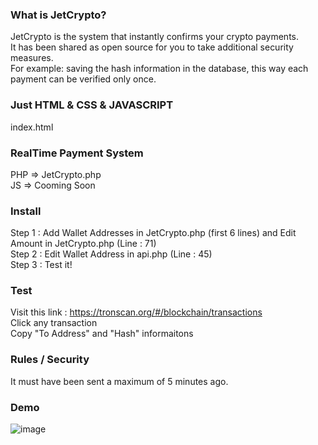 ### What is JetCrypto?
JetCrypto is the system that instantly confirms your crypto payments. <br/>
It has been shared as open source for you to take additional security measures. <br/>
For example: saving the hash information in the database, this way each payment can be verified only once. <br/>
### Just HTML & CSS & JAVASCRIPT
index.html<br/>
### RealTime Payment System
PHP => JetCrypto.php<br/>
JS => Cooming Soon<br/>

### Install
Step 1 : Add Wallet Addresses in JetCrypto.php (first 6 lines) and Edit Amount in JetCrypto.php (Line : 71) <br/>
Step 2 : Edit Wallet Address in api.php (Line : 45)  <br/>
Step 3 : Test it!

### Test
Visit this link :  https://tronscan.org/#/blockchain/transactions <br/>
Click any transaction <br/>
Copy "To Address" and "Hash" informaitons <br/>

### Rules / Security
It must have been sent a maximum of 5 minutes ago.

### Demo
![image](https://github.com/suphiyasin/CryptoPay/assets/65618247/472e7dbc-0b54-4350-a9fd-40219c093e98)
